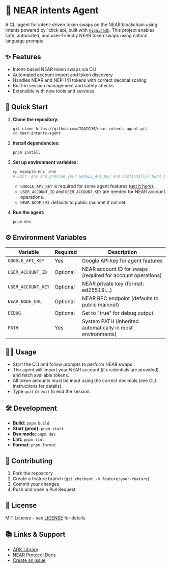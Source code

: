 # 🔄 NEAR intents Agent

A CLI agent for intent-driven token swaps on the NEAR blockchain using Intents powered by 1click api, built with [`@iqai/adk`](https://github.com/IQAICOM/adk-ts). This project enables safe, automated, and user-friendly NEAR token swaps using natural language prompts.

## ✨ Features
- Intent-based NEAR token swaps via CLI
- Automated account import and token discovery
- Handles NEAR and NEP-141 tokens with correct decimal scaling
- Built-in session management and safety checks
- Extensible with new tools and services

## 🚀 Quick Start

1. **Clone the repository:**
   ```bash
   git clone https://github.com/IQAICOM/near-intents-agent.git
   cd near-intents-agent
   ```
2. **Install dependencies:**
   ```bash
   pnpm install
   ```
3. **Set up environment variables:**
   ```bash
   cp example.env .env
   # Edit .env and provide your GOOGLE_API_KEY and (optionally) NEAR credentials
   ```
   - `GOOGLE_API_KEY` is required for some agent features ([get it here](https://aistudio.google.com/apikey)).
   - `USER_ACCOUNT_ID` and `USER_ACCOUNT_KEY` are needed for NEAR account operations.
   - `NEAR_NODE_URL` defaults to public mainnet if not set.

4. **Run the agent:**
   ```bash
   pnpm dev
   ```

## ⚙️ Environment Variables
| Variable            | Required | Description                                                      |
|---------------------|----------|------------------------------------------------------------------|
| `GOOGLE_API_KEY`    | Yes      | Google API key for agent features                                |
| `USER_ACCOUNT_ID`   | Optional | NEAR account ID for swaps (required for account operations)      |
| `USER_ACCOUNT_KEY`  | Optional | NEAR private key (format: ed25519:...)                           |
| `NEAR_NODE_URL`     | Optional | NEAR RPC endpoint (defaults to public mainnet)                   |
| `DEBUG`             | Optional | Set to "true" for debug output                                   |
| `PATH`              | Yes      | System PATH (inherited automatically in most environments)       |

## 🧑‍💻 Usage
- Start the CLI and follow prompts to perform NEAR swaps
- The agent will import your NEAR account (if credentials are provided) and fetch available tokens.
- All token amounts must be input using the correct decimals (see CLI instructions for details).
- Type `quit` or `exit` to end the session.

## 🛠️ Development
- **Build:** `pnpm build`
- **Start (prod):** `pnpm start`
- **Dev mode:** `pnpm dev`
- **Lint:** `pnpm lint`
- **Format:** `pnpm format`

## 🤝 Contributing
1. Fork the repository
2. Create a feature branch (`git checkout -b feature/your-feature`)
3. Commit your changes
4. Push and open a Pull Request

## 📄 License
MIT License – see [LICENSE](LICENSE) for details.

## 📚 Links & Support
- [ADK Library](https://github.com/IQAICOM/adk-ts)
- [NEAR Protocol Docs](https://docs.near.org/)
- [Create an issue](https://github.com/IQAICOM/near-intents-agent/issues)